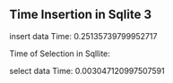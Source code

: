 ## Time Insertion in Sqlite 3 

insert data Time: 0.25135739799952717


Time of Selection in Sqllite:

select data Time: 0.003047120997507591